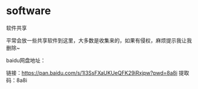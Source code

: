 # software
软件共享

平常会放一些共享软件到这里，大多数是收集来的，如果有侵权，麻烦提示我让我删除~


baidu网盘地址：

链接：https://pan.baidu.com/s/1l3SsFXaUKUeQFK29iRxjpw?pwd=8a8i 提取码：8a8i
